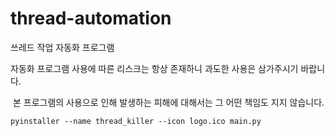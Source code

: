 # thread-automation
쓰레드 작업 자동화 프로그램


자동화 프로그램 사용에 따른 리스크는 항상 존재하니 과도한 사용은 삼가주시기 바랍니다.

​
본 프로그램의 사용으로 인해 발생하는 피해에 대해서는 그 어떤 책임도 지지 않습니다.


```
pyinstaller --name thread_killer --icon logo.ico main.py
```